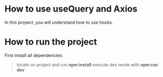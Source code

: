 # How to use useQuery and Axios

In this proyect, you will understand how to use hooks.

# How to run the project

First install all dependencies:

> locate on project and run **npm install**
> execute dev mode with **npm run dev**
